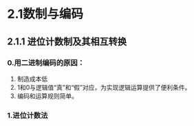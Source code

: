 # 2.1数制与编码

## 2.1.1 进位计数制及其相互转换

### 0.用二进制编码的原因：

1. 制造成本低
2. 1和0与逻辑值“真”和“假”对应，为实现逻辑运算提供了便利条件。
3. 编码和运算规则简单。

### 1.进位计数法

